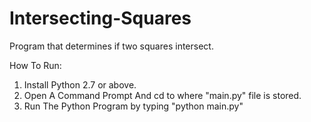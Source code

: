 # Intersecting-Squares
Program that determines if two squares intersect. 




How To Run: 
 
 1) Install Python 2.7 or above. 
 2) Open A Command Prompt And cd to where "main.py" file is stored.
 3) Run The Python Program by typing "python main.py"
 
